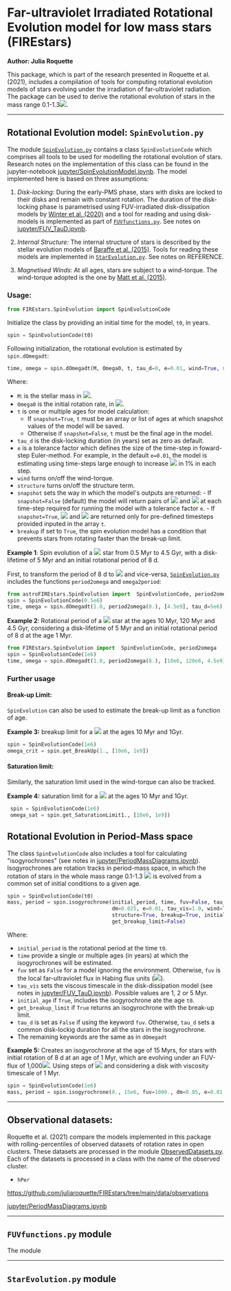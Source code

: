 # Far-ultraviolet Irradiated Rotational Evolution model for low mass stars (FIREstars)

**Author: Julia Roquette**


This package, which is part of the research presented in Roquette et al. (2021), includes a compilation of tools for computing rotational evolution models of stars evolving under the irradiation of far-ultraviolet radiation. The package can be used to derive the rotational evolution of stars in the mass range 0.1-1.3<img src="https://render.githubusercontent.com/render/math?math=\rm{M}_\odot">.

-----------

## Rotational Evolution model: `SpinEvolution.py`

The module [`SpinEvolution.py`](https://github.com/juliaroquette/FIREstars/blob/main/FIREstars/SpinEvolution.py) contains a class `SpinEvolutionCode` which comprises all tools to be used for modelling the rotational evolution of stars. Research notes on the implementation of this class can be found in the jupyter-notebook [jupyter/SpinEvolutionModel.ipynb](https://github.com/juliaroquette/FIREstars/blob/main/jupyter/SpinEvolutionModel.ipynb).
The model implemented here is based on three assumptions:

1. *Disk-locking:* During the early-PMS phase, stars with disks are locked to their disks and remain with constant rotation. The duration of the disk-locking phase is parametrised using FUV-irradiated disk-dissipation models by [Winter et al. (2020)](https://ui.adsabs.harvard.edu/abs/2020MNRAS.491..903W/abstract) and a tool for reading and using disk-models is implemented as part of [`FUVfunctions.py`](https://github.com/juliaroquette/FIREstars/blob/main/FIREstars/FUVfunctions.py). See notes on [jupyter/FUV_TauD.ipynb](https://github.com/juliaroquette/FIREstars/blob/main/jupyter/FUV_TauD.ipynb).

2. *Internal Structure:* The internal structure of stars is described by the stellar evolution models of [Baraffe et al. (2015)](https://ui.adsabs.harvard.edu/abs/2015A%26A...577A..42B/abstract). Tools for reading these models are implemented in [`StarEvolution.py`](https://github.com/juliaroquette/FIREstars/blob/main/FIREstars/StarEvolution.py). See notes on REFERENCE.

3. *Magnetised Winds*: At all ages, stars are subject to a wind-torque. The wind-torque adopted is the one by [Matt et al. (2015)](https://ui.adsabs.harvard.edu/abs/2015ApJ...799L..23M/abstract).

### Usage:


```python
from FIREstars.SpinEvolution import SpinEvolutionCode
```

Initialize the class by providing an initial time for the model, `t0`, in years.

```python
spin = SpinEvolutionCode(t0)
```

Following initialization, the rotational evolution is estimated by `spin.dOmegadt`:

```python
time, omega = spin.dOmegadt(M, Omega0, t, tau_d=0, e=0.01, wind=True, structure=True, snapshot=False, breakup=True)
```

Where:
  - `M`: is the stellar mass in <img src="https://render.githubusercontent.com/render/math?math=\rm{M}_\odot">.
  - `Omega0` is the initial rotation rate, in <img src="https://render.githubusercontent.com/render/math?math=\Omega_\odot">.
  - `t` is one or multiple ages for model calculation:
    - If `snapshot=True`, `t` must be an array or list of ages at which snapshot values of the model will be saved.
    - Otherwise if `snapshot=False`, `t` must be the final age in the model.
  - `tau_d` is the disk-locking duration (in years) set as zero as default.
  - `e` is a tolerance factor which defines the size of the time-step in foward-step Euler-method. For example, in the default `e=0.01`, the model is estimating using time-steps large enough to increase <img src="https://render.githubusercontent.com/render/math?math=\Omega(t)"> in 1% in each step.
  -  `wind` turns on/off the wind-torque.
  -  `structure` turns on/off the structure term.
  -  `snapshot` sets the way in which the model's outputs are returned:
    - If `snapshot=False` (default) the model will return pairs of <img src="https://render.githubusercontent.com/render/math?math=\Omega(t)"> and <img src="https://render.githubusercontent.com/render/math?math=t"> at each time-step required for running the model with a tolerance factor `e`.
    - If `snapshot=True`, <img src="https://render.githubusercontent.com/render/math?math=\Omega(t)"> and <img src="https://render.githubusercontent.com/render/math?math=t"> are returned only for pre-defined timesteps provided inputed in the array `t`.
- `breakup` if set to `True`, the spin evolution model has a condition that prevents stars from rotating faster than the break-up limit.

**Example 1**: Spin evolution of a <img src="https://render.githubusercontent.com/render/math?math=1\rm{M}_\odot"> star from 0.5 Myr to 4.5 Gyr, with a disk-lifetime of 5 Myr and an initial rotational period of 8 d.

First, to transform the period of 8 d to <img src="https://render.githubusercontent.com/render/math?math=\Omega"> and vice-versa, [`SpinEvolution.py`](https://github.com/juliaroquette/FIREstars/blob/main/FIREstars/SpinEvolution.py)  includes the functions `period2omega` and `omega2period`:

```python
from astroFIREstars.SpinEvolution import  SpinEvolutionCode, period2omega
spin = SpinEvolutionCode(0.5e6)
time, omega = spin.dOmegadt(1.0, period2omega(8.), [4.5e9], tau_d=5e6)
```

**Example 2**: Rotational period of a <img src="https://render.githubusercontent.com/render/math?math=1\rm{M}_\odot"> star at the ages 10 Myr, 120 Myr and 4.5 Gyr, considering a disk-lifetime of 5 Myr and an initial rotational period of 8 d at the age 1 Myr.

```python
from FIREstars.SpinEvolution import  SpinEvolutionCode, period2omega
spin = SpinEvolutionCode(1e6)
time, omega = spin.dOmegadt(1.0, period2omega(8.), [10e6, 120e6, 4.5e9], tau_d=5e6, snapshot=true)
```

### Further usage

#### Break-up Limit:
`SpinEvolution` can also be used to estimate the break-up limit as a function of age.

**Example 3:** breakup limit for a <img src="https://render.githubusercontent.com/render/math?math=1\rm{M}_\odot"> at the ages 10 Myr and 1Gyr.


 ```python
 spin = SpinEvolutionCode(1e6)
 omega_crit = spin.get_BreakUp(1., [10e6, 1e9])
```

#### Saturation limit:

Similarly, the saturation limit used in the wind-torque can also be tracked.

**Example 4:** saturation limit for a <img src="https://render.githubusercontent.com/render/math?math=1\rm{M}_\odot"> at the ages 10 Myr and 1Gyr.

```python
 spin = SpinEvolutionCode(1e6)
 omega_sat = spin.get_SaturationLimit1., [10e6, 1e9])
```

## Rotational Evolution in Period-Mass space

The class `SpinEvolutionCode` also includes a tool for calculating "isogyrochrones" (see notes in [jupyter/PeriodMassDiagrams.ipynb](https://github.com/juliaroquette/FIREstars/blob/main/jupyter/PeriodMassDiagrams.ipynb)). Isogyrochrones are rotation tracks in period-mass space, in which the rotation of stars in the whole mass range 0.1-1.3 <img src="https://render.githubusercontent.com/render/math?math=1\rm{M}_\odot"> is evolved from a common set of initial conditions to a given age.

```python
spin = SpinEvolutionCode(t0)
mass, period = spin.isogyrochrone(initial_period, time, fuv=False, tau_d=False,
                                  dm=0.025, e=0.01, tau_vis=1.0, wind=True,
                                  structure=True, breakup=True, initial_age=False,
                                  get_breakup_limit=False)
```

Where:

- `initial_period` is the rotational period at the time `t0`.
- `time` provide a single or multiple ages (in years) at which the isogyrochrones will be estimated.
- `fuv` set as `False` for a model ignoring the environment. Otherwise, `fuv` is the local far-ultraviolet flux in Habing flux units (<img src="https://render.githubusercontent.com/render/math?math=\rm{G}_0">).
- `tau_vis` sets the viscous timescale in the disk-dissipation model (see notes in [jupyter/FUV_TauD.ipynb](https://github.com/juliaroquette/FIREstars/blob/main/jupyter/FUV_TauD.ipynb)). Possible values are 1, 2 or 5 Myr.
- `initial_age` if `True`, includes the isogyrochrone ate the age `t0`.
- `get_breakup_limit` if `True` returns an isogyrochrone with the break-up limit.
- `tau_d` is set as `False` if using the keyword `fuv`. Otherwise, `tau_d` sets a common disk-lockig duration for all the stars in the isogyrochrone.
- The remaining keywords are the same as in `dOmegadt`

**Example 5:** Creates an isogyrochrone at the age of 15 Myrs, for stars with initial rotation of 8 d at an age of 1 Myr, which are evolving under an FUV-flux of 1,000<img src="https://render.githubusercontent.com/render/math?math=\rm{G}_0">. Using steps of <img src="https://render.githubusercontent.com/render/math?math=0.05\rm{M}_\odot"> and considering a disk with viscosity timescale of 1 Myr.

```python
spin = SpinEvolutionCode(1e6)
mass, period = spin.isogyrochrone(8., 15e6, fuv=1000., dm=0.05, e=0.01, tau_vis=1.0)
```

------

## Observational datasets:

Roquette et al. (2021) compare the models implemented in this package with rolling-percentiles of observed datasets of rotation rates in open clusters. These datasets are processed in the module [ObservedDatasets.py](https://github.com/juliaroquette/FIREstars/blob/main/FIREstars/ObservedDatasets.py). Each of the datasets is processed in a class with the name of the observed cluster.

- `hPer`



https://github.com/juliaroquette/FIREstars/tree/main/data/observations

[jupyter/PeriodMassDiagrams.ipynb](https://github.com/juliaroquette/FIREstars/blob/main/jupyter/PeriodMassDiagrams.ipynb)

------

## `FUVfunctions.py` module

The module

------

## `StarEvolution.py` module


